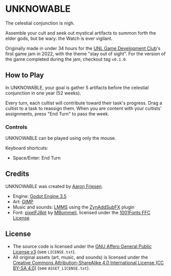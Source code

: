 # UNKNOWABLE

The celestial conjunction is nigh.

Assemble your cult and seek out mystical artifacts to summon forth the elder gods, but be wary: the Watch is ever vigilant.

Originally made in under 34 hours for the [UNL Game Development Club](https://unl-game-dev-club.github.io)'s first game jam in 2022, with the theme "stay out of sight".
For the version of the game completed during the jam, checkout tag `v0.1.0`.

## How to Play

In UNKNOWABLE, your goal is gather 5 artifacts before the celestial conjunction in one year (52 weeks).

Every turn, each cultist will contribute toward their task's progress.
Drag a cultist to a task to reassign them.
When you are content with your cultists' assignments, press "End Turn" to pass the week.

### Controls

UNKNOWABLE can be played using only the mouse.

Keyboard shortcuts:

- Space/Enter: End Turn

## Credits

UNKNOWABLE was created by [Aaron Friesen](https://frie.dev).

- Engine: [Godot Engine 3.5](https://godotengine.org)
- Art: [GIMP](https://gimp.org)
- Music and sounds: [LMMS](https://lmms.io) using the [ZynAddSubFX](https://zynaddsubfx.sourceforge.io) plugin
- Font: [pixelFJ8pt](https://www.1001fonts.com/pixelfj8pt1-font.html) by [MBommeli](https://www.1001fonts.com/users/flashjunior), licensed under the [1001Fonts FFC License](https://www.1001fonts.com/licenses/ffc.html)

## License

- The source code is licensed under the [GNU Affero General Public License v3](https://www.gnu.org/licenses/agpl-3.0.en.html) (see `LICENSE.txt`).
- All original assets (art, music, and sounds) is licensed under the [Creative Commons Attribution-ShareAlike 4.0 International License (CC BY-SA 4.0)](https://creativecommons.org/licenses/by-sa/4.0/) (see `ASSET_LICENSE.txt`).

